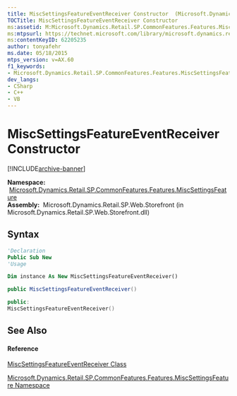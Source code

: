 ```yaml
---
title: MiscSettingsFeatureEventReceiver Constructor  (Microsoft.Dynamics.Retail.SP.CommonFeatures.Features.MiscSettingsFeature)
TOCTitle: MiscSettingsFeatureEventReceiver Constructor
ms:assetid: M:Microsoft.Dynamics.Retail.SP.CommonFeatures.Features.MiscSettingsFeature.MiscSettingsFeatureEventReceiver.#ctor
ms:mtpsurl: https://technet.microsoft.com/library/microsoft.dynamics.retail.sp.commonfeatures.features.miscsettingsfeature.miscsettingsfeatureeventreceiver.miscsettingsfeatureeventreceiver(v=AX.60)
ms:contentKeyID: 62205235
author: tonyafehr
ms.date: 05/18/2015
mtps_version: v=AX.60
f1_keywords:
- Microsoft.Dynamics.Retail.SP.CommonFeatures.Features.MiscSettingsFeature.MiscSettingsFeatureEventReceiver.#ctor
dev_langs:
- CSharp
- C++
- VB
---
```


# MiscSettingsFeatureEventReceiver Constructor


[!INCLUDE[archive-banner](includes/archive-banner.md)]

**Namespace:**  [Microsoft.Dynamics.Retail.SP.CommonFeatures.Features.MiscSettingsFeature](microsoft-dynamics-retail-sp-commonfeatures-features-miscsettingsfeature-namespace.md)  
**Assembly:**  Microsoft.Dynamics.Retail.SP.Web.Storefront (in Microsoft.Dynamics.Retail.SP.Web.Storefront.dll)

## Syntax

``` vb
'Declaration
Public Sub New
'Usage

Dim instance As New MiscSettingsFeatureEventReceiver()
```

``` csharp
public MiscSettingsFeatureEventReceiver()
```

``` c++
public:
MiscSettingsFeatureEventReceiver()
```

## See Also

#### Reference

[MiscSettingsFeatureEventReceiver Class](miscsettingsfeatureeventreceiver-class-microsoft-dynamics-retail-sp-commonfeatures-features-miscsettingsfeature.md)

[Microsoft.Dynamics.Retail.SP.CommonFeatures.Features.MiscSettingsFeature Namespace](microsoft-dynamics-retail-sp-commonfeatures-features-miscsettingsfeature-namespace.md)

